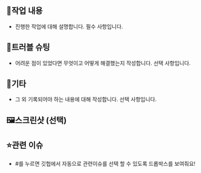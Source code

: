 ## 📝작업 내용
- 진행한 작업에 대해 설명합니다. 필수 사항입니다.

## 💬트러블 슈팅
- 어려운 점이 있었다면 무엇이고 어떻게 해결했는지 작성합니다. 선택 사항입니다.

## 🎸기타
- 그 외 기록되어야 하는 내용에 대해 작성합니다. 선택 사항입니다.

## 🖼️스크린샷 (선택)

## ⭐️관련 이슈
- #를 누르면 깃헙에서 자동으로 관련이슈를 선택 할 수 있도록 드롭박스를 보여줘요!
